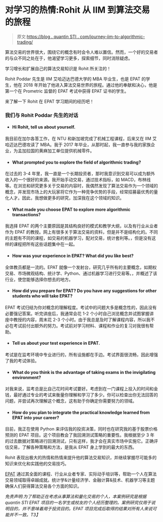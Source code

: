# 对学习的热情:Rohit 从 IIM 到算法交易的旅程

> 原文:[https://blog . quantin STI . com/journey-iim-to-algorithmic-trading/](https://blog.quantinsti.com/journey-iim-to-algorithmic-trading/)

算法交易的世界很大，围绕它的概念有时会令人难以置信。然而，一个好的交易者的与众不同之处在于，他渴望学习更多，探索细节，同时消除疑虑。

学习增长和扩展自己的算法交易知识是 Rohit 所关注的！

Rohit Poddar 先生是 IIM 艾哈迈达巴德大学的 MBA 毕业生，也是 EPAT 的学生，他在 2018 年开始了他进入算法交易世界的旅程。通过他的奉献和决心，他是第一个在 Prometric 监督的 EPAT 考试中获得 EPAT 证书的学生。

来了解一下 Rohit 在 EPAT 学习期间的经历吧！

### **我们与 Rohit Poddar 先生的对话**

*   #### Hi Rohit, tell us about yourself.

我目前在加尔各答工作，在 NTU 和新加坡完成了机械工程课程，后来又在 IIM 艾哈迈达巴德攻读了 MBA。我于 2017 年毕业，从那时起，我一直参与我的家族企业，为孟加拉国的黄麻加工单位提供机械零件。

*   #### What prompted you to explore the field of algorithmic trading?

在过去的 3-4 年里，我一直是一个长期投资者，那时我意识到交易可以成为额外收入的一个很好的来源。我开始手动交易，通过技术指标，如 MACD，布林线等。在浏览和研究更多关于交易的内容时，我偶然发现了算法交易作为一个领域的概念，并发现市场上的大玩家将它作为一种竞争优势的手段，经常招募最优秀的量化人才。因此，我想做更多的研究，加深我在这个领域的知识。

*   #### What made you choose EPAT to explore more algorithmic transactions?

我选择 EPAT 的两个主要原因是其结构良好的模式和教学大纲，以及有行业从业者作为 EPAT 的教授。网上有很多关于算法交易的资料，但是并不是结构化的。不同的主题有不同的课程，如交易的机器学习，配对交易，统计套利等。，但是没有这样的课程把所有这些话题集中在一起。

*   #### How was your experience in EPAT? What did you like best?

全体教员都是一流的。EPAT 就像一个发射台，研究几乎所有的主要概念，如期权交易、市场微观结构、统计学、Python、通过机器学习进行交易等。，并概述了该行业，使您能够选择你想去的地方。

*   #### How did you prepare for EPAT? Do you have any suggestions for other students who will take EPAT?

EPAT 考试归结为你对概念的理解程度。考试中的问题大多是概念性的，因此没有必要强记答案。听完讲座后，我通常会花 1-2 个小时自己浏览概念并试图掌握讲座中教授的内容，周末花 2-3 个小时。由于我总是及时了解课程内容，所以我不必在考试前付出额外的努力。考试前对学习材料、课程和作业的复习对我很有帮助。

*   #### Tell us about your test experience in EPAT.

考试是在监考环境中专业进行的，所有设施都在手边。考试界面很流畅，因此增强了我的考试体验。

*   #### What do you think is the advantage of taking exams in the invigilating environment?

对我来说，监考总是比自己花时间考试要好。考虑到在一门课程上投入的时间和金钱，最好通过专业的考试来衡量你理解和学习了多少。你可以检查出你无法回答的问题，并尝试再次理解这个概念，这有助于你确定你需要努力的领域。

*   #### How do you plan to integrate the practical knowledge learned from EPAT into your career?

目前，我正在使用 Python 来评估我的投资决策，同时也在研究我的基于股票价格预测的 EPAT 项目。这个项目教会了我回溯测试策略的重要性。我根据至少 3 年的过去数据对策略进行回溯测试，只有这样，我才会在真实市场中实施它。正确评估交易，了解各种策略和方法，是我从 EPAT 身上学到的最大的东西。

Rohit 表现出极大的热情和热情来提升他的算法交易知识，并继续掌握尽可能多的知识来优化和实践他的交易技巧。

[EPAT](https://www.quantinsti.com/epat) 通过其全面的课程、行业从业者专家、实际动手培训等，帮助一个人在算法交易领域取得卓越成就。统计学&计量经济学、金融计算&技术、机器学习等主题确保人们获得算法交易各个方面的知识。

*免责声明:为了帮助正在考虑从事算法和量化交易的个人，本案例研究是根据 quantin STI EPAT 项目的一名学生或校友的个人经历整理的。案例研究仅用于说明目的，并不意味着用于投资目的。EPAT 项目完成后取得的结果对所有人来说可能并不一致。T3】*